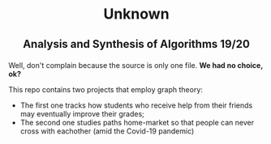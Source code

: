<h1><p align="center">Unknown</p></h1>
<h2><p align="center">Analysis and Synthesis of Algorithms 19/20</p></h2>

Well, don't complain because the source is only one file. **We had no choice, ok?**

This repo contains two projects that employ graph theory:

- The first one tracks how students who receive help from their friends may eventually improve their grades;
- The second one studies paths home-market so that people can never cross with eachother (amid the Covid-19 pandemic)